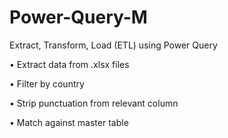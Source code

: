 # Power-Query-M
Extract, Transform, Load (ETL) using Power Query

• Extract data from .xlsx files

• Filter by country

• Strip punctuation from relevant column

• Match against master table
